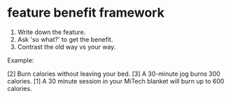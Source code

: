 # feature benefit framework

1. Write down the feature.
2. Ask 'so what?' to get the benefit.
3. Contrast the old way vs your way.


Example:

[2] Burn calories without leaving your bed.
[3] A 30-minute jog burns 300 calories.
[1] A 30 minute session in your MiTech blanket will burn up to 600 calories.
